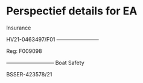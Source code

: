 # Perspectief details for EA
Insurance

HV21-0463497/F01
————————


Reg: F009098

—————————
Boat Safety

BSSER-423578/21
